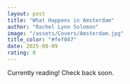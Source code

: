 ```yaml
---
layout: post
title: "What Happens in Amsterdam"
author: "Rachel Lynn Solomon"
image: "/assets/Covers/Amsterdam.jpg"
title_color: "#fef047"
date: 2025-08-09
rating: 0
---
```

Currently reading! Check back soon.